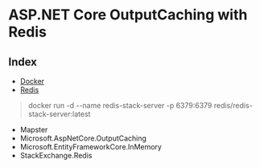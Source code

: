 # ASP.NET Core OutputCaching with Redis

## Index
- [Docker](https://www.docker.com/products/docker-desktop/)
- [Redis](https://redis.io/docs/stack/get-started/install/docker/)
> docker run -d --name redis-stack-server -p 6379:6379 redis/redis-stack-server:latest
- Mapster
- Microsoft.AspNetCore.OutputCaching
- Microsoft.EntityFrameworkCore.InMemory
- StackExchange.Redis
